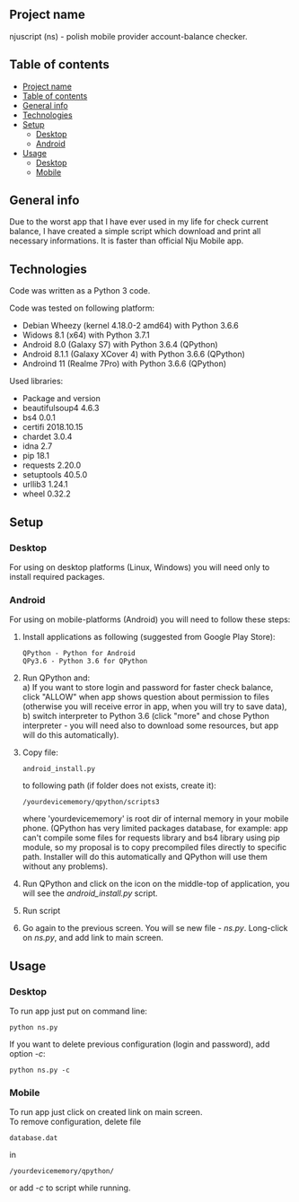 ## Project name
njuscript (ns) - polish mobile provider account-balance checker.  

## Table of contents
- [Project name](#project-name)
- [Table of contents](#table-of-contents)
- [General info](#general-info)
- [Technologies](#technologies)
- [Setup](#setup)
  - [Desktop](#desktop)
  - [Android](#android)
- [Usage](#usage)
  - [Desktop](#desktop-1)
  - [Mobile](#mobile)

## General info
Due to the worst app that I have ever used in my life for check current balance, I have created a simple script which download and print all necessary informations. It is faster than official Nju Mobile app.

## Technologies
Code was written as a Python 3 code.

Code was tested on following platform:
* Debian Wheezy (kernel 4.18.0-2 amd64) with Python 3.6.6
* Widows 8.1 (x64) with Python 3.7.1
* Android 8.0 (Galaxy S7) with Python 3.6.4 (QPython)
* Android 8.1.1 (Galaxy XCover 4) with Python 3.6.6 (QPython)
* Androind 11 (Realme 7Pro) with Python 3.6.6 (QPython)

Used libraries:
* Package and version   
* beautifulsoup4 4.6.3     
* bs4            0.0.1     
* certifi        2018.10.15
* chardet        3.0.4     
* idna           2.7       
* pip            18.1      
* requests       2.20.0    
* setuptools     40.5.0    
* urllib3        1.24.1    
* wheel          0.32.2   

## Setup

### Desktop
For using on desktop platforms (Linux, Windows) you will need only to install required packages.

### Android
For using on mobile-platforms (Android) you will need to follow these steps:  

1. Install applications as following (suggested from Google Play Store):
    ```
    QPython - Python for Android
    QPy3.6 - Python 3.6 for QPython
    ```
2. Run QPython and:  
a) If you want to store login and password for faster check balance, click "ALLOW" when app shows question about permission to files (otherwise you will receive error in app, when you will try to save data),  
b) switch interpreter to Python 3.6 (click "more" and chose Python interpreter - you will need also to download some resources, but app will do this automatically).  

3. Copy file:
    ```
    android_install.py
    ```
    to following path (if folder does not exists, create it):
    ```
    /yourdevicememory/qpython/scripts3
    ```
    where 'yourdevicememory' is root dir of internal memory in your mobile phone.
    (QPython has very limited packages database, for example: app can't compile some files for requests library and bs4 library using pip module, so my proposal is to copy precompiled files directly to specific path. Installer will do this automatically and QPython will use them without any problems).
4. Run QPython and click on the icon on the middle-top of application, you will see the *android_install.py* script.
5. Run script
6. Go again to the previous screen. You will se new file - *ns.py*. Long-click on *ns.py*, and add link to main screen.  

## Usage

### Desktop
To run app just put on command line:
```
python ns.py
```
If you want to delete previous configuration (login and password), add option *-c*:
```
python ns.py -c
```
### Mobile
To run app just click on created link on main screen.  
To remove configuration, delete file
```
database.dat
```
in
``` 
/yourdevicememory/qpython/
```
or add *-c* to script while running.
